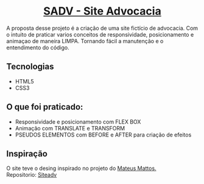 <h1 align="center"><a href="https://flavio-nassim-bittar-filho.github.io/SADV/">SADV - Site Advocacia</a></h1> 
<p>
    A proposta desse projeto é a criação de uma site fictício de advocacia.
    Com o intuito de praticar varios conceitos de responsividade, posicionamento e animaçao de maneira LIMPA. Tornando fácil a manutenção e o entendimento     do código.   
</p>
<h2>Tecnologias</h2>
<ul>
    <li>HTML5</li>
    <li>CSS3</li>
</ul>
<h2>O que foi praticado:</h2>
<ul>
    <li>Responsividade e posicionamento com FLEX BOX</li>
    <li>Animação com TRANSLATE e TRANSFORM</li>
    <li>PSEUDOS ELEMENTOS com BEFORE e AFTER para criação de efeitos</li>
</ul>
<h2>Inspiração</h2>
<p>
    O site teve o desing inspirado no projeto do <a href="https://github.com/MateusMMattos">Mateus Mattos.</a><br>
    Repositorio: <a href="https://github.com/MateusMMattos/Siteadv">Siteadv</a>
</p>
